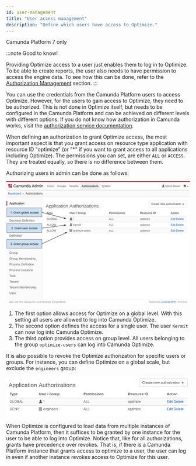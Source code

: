 ```yaml
---
id: user-management
title: "User access management"
description: "Define which users have access to Optimize."
---
```


<span class="badge badge--platform">Camunda Platform 7 only</span>

:::note Good to know!

Providing Optimize access to a user just enables them to log in to Optimize. To be able
to create reports, the user also needs to have permission to access the engine data. To see
how this can be done, refer to the [Authorization Management](./authorization-management.md) section.
:::

You can use the credentials from the Camunda Platform users to access Optimize. However, for the users to gain access to Optimize, they need to be authorized. This is not done in Optimize itself, but needs to be configured in the Camunda Platform and can be achieved on different levels with different options. If you do not know how authorization in Camunda works, visit the [authorization service documentation](https://docs.camunda.org/manual/latest/user-guide/process-engine/authorization-service/).

When defining an authorization to grant Optimize access, the most important aspect is that you grant access on resource type application with resource ID "optimize" (or "\*" if you want to grant access to all applications including Optimize). The permissions you can set, are either `ALL` or `ACCESS`. They are treated equally, so there is no difference between them.

Authorizing users in admin can be done as follows:

![Grant Optimize Access in Admin](img/Admin-GrantAccessAuthorizations.png)

1. The first option allows access for Optimize on a global level. With this setting all users are allowed to log into Camunda Optimize.
2. The second option defines the access for a single user. The user `Kermit` can now log into Camunda Optimize.
3. The third option provides access on group level. All users belonging to the group `optimize-users` can log into Camunda Optimize.

It is also possible to revoke the Optimize authorization for specific users or groups. For instance, you can define Optimize on a global scale, but exclude the `engineers` group:

![Revoke Optimize Access for group 'engineers' in Admin](img/Admin-RevokeGroupAccess.png)

When Optimize is configured to load data from multiple instances of Camunda Platform, then it suffices to be granted by one instance for the user to be able to log into Optimize. Notice that, like for all authorizations, grants have precedence over revokes. That is, if there is a Camunda Platform instance that grants access to optimize to a user, the user can log in even if another instance revokes access to Optimize for this user.
